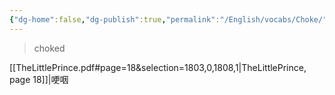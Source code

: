 ```yaml
---
{"dg-home":false,"dg-publish":true,"permalink":"/English/vocabs/Choke/","dgPassFrontmatter":true}
---
```



> choked

[[TheLittlePrince.pdf#page=18&selection=1803,0,1808,1|TheLittlePrince, page 18]]|哽咽